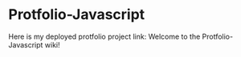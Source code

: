 # Protfolio-Javascript
Here is my deployed protfolio project link:
Welcome to the Protfolio-Javascript wiki!
